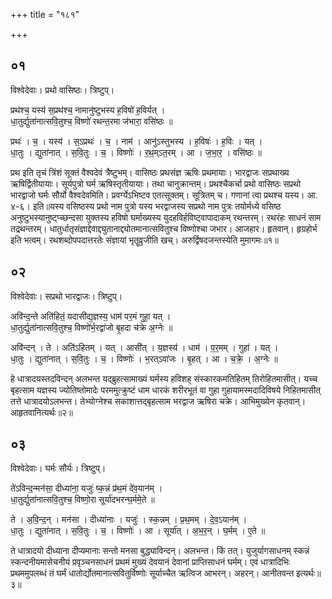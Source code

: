 +++
title = "१८१"

+++


## ०१
विश्वेदेवाः। प्रथो वासिष्ठः। त्रिष्टुप्।

प्रथ॑श्च॒ यस्य॑ स॒प्रथ॑श्च॒ नामानु॑ष्टुभस्य ह॒विषो॑ ह॒विर्यत् ।  
धा॒तुर्द्युता॑नात्सवि॒तुश्च॒ विष्णो॑ रथन्त॒रमा ज॑भारा॒ वसि॑ष्ठः ॥

प्रथः॑ । च॒ । यस्य॑ । स॒ऽप्रथः॑ । च॒ । नाम॑ । आनु॑ऽस्तुभस्य । ह॒विषः॑ । ह॒विः । यत् ।  
धा॒तुः । द्युता॑नात् । स॒वि॒तुः । च॒ । विष्णोः॑ । र॒थ॒म्ऽत॒रम् । आ । ज॒भा॒र॒ । वसि॑ष्ठः ॥

प्रथ इति तृचं त्रिंशं सूक्तं वैश्वदेवं त्रैष्टुभम्। वासिष्ठः प्रथसंज्ञ ऋषिः प्रथमायाः। भारद्वाजः सप्रथाख्य ऋषिर्द्वितीयायाः। सूर्यपुत्रो घर्म ऋषिस्तृतीयायाः। तथा चानुक्रान्तम्। प्रथश्चैकर्चा प्रथो वासिष्ठः सप्रथो भारद्वाजो घर्मः सौर्यो वैश्वदेवमिति। प्रवर्ग्येऽभिष्टव एतत्सूक्तम्। सूत्रितम् च। गणानां त्वा प्रथश्च यस्य। आ. ४-६। इति॥यस्य वसिष्ठस्य प्रथो नाम पुत्रो यस्य भरद्वाजस्य सप्रथो नाम पुत्रः तयोर्मध्ये वसिष्ठ अनुष्टुभस्यानुष्ट्प्च्छन्दसा युक्तस्य हविषो घर्माख्यस्य युदहविर्हविष्ट्वापादाकम् रथन्तरम्। रथरंहः साधनं साम तद्रथन्तरम्। धातुर्धातृसंज्ञाद्देवाद्द्युतानाद्द्योतमानात्सवितुश्च विष्णोश्चा जभार। आजहार। हृतवान्। हृग्रहोर्भ इति भत्वम्। रथशब्दोपपदात्तरतेः संज्ञायां भृतॄव्रुजीति खच्। अरुर्द्विषदजन्तस्येति मुमागमः॥१॥

## ०२
विश्वेदेवाः। सप्रथो भारद्वाजः। त्रिष्टुप्।

अवि॑न्द॒न्ते अति॑हितं॒ यदासी॑द्य॒ज्ञस्य॒ धाम॑ पर॒मं गुहा॒ यत् ।  
धा॒तुर्द्युता॑नात्सवि॒तुश्च॒ विष्णो॑र्भ॒रद्वा॑जो बृ॒हदा च॑क्रे अ॒ग्नेः ॥

अवि॑न्दन् । ते । अति॑ऽहितम् । यत् । आसी॑त् । य॒ज्ञस्य॑ । धाम॑ । प॒र॒मम् । गुहा॑ । यत् ।  
धा॒तुः । द्युता॑नात् । स॒वि॒तुः । च॒ । विष्णोः॑ । भ॒रत्ऽवा॑जः । बृ॒हत् । आ । च॒क्रे॒ । अ॒ग्नेः ॥

हे धात्रादयस्तदविन्दन् अलभन्त यद्ब्रुहत्सामाख्यं घर्मस्य हविशह् संस्कारकमतिहितम् तिरोहितमासीत्। यच्च बृहत्साम यज्ञस्य ज्योतिष्तोमादेः परममुत्क्रुष्टं धाम धारकं शरीरभूतं वा गुहा गुहायामस्मदादिविषये निहितमासीत् तत्ते धात्रादयोऽलभन्त। तेभ्योग्नेश्च सकाशात्तद्बृहत्साम भरद्वाज ऋषिरा चक्रे। आभिमुख्येन कृतवान्। आहृतवानित्यर्थः॥२॥

## ०३
विश्वेदेवाः। घर्मः सौर्यः। त्रिष्टुप्।

ते॑ऽविन्द॒न्मन॑सा॒ दीध्या॑ना॒ यजुः॑ ष्क॒न्नं प्र॑थ॒मं दे॑व॒यान॑म् ।  
धा॒तुर्द्युता॑नात्सवि॒तुश्च॒ विष्णो॒रा सूर्या॑दभरन्घ॒र्ममे॒ते ॥

ते । अ॒वि॒न्द॒न् । मन॑सा । दीध्या॑नाः । यजुः॑ । स्क॒न्नम् । प्र॒थ॒मम् । दे॒व॒ऽयान॑म् ।  
धा॒तुः । द्युता॑नात् । स॒वि॒तुः । च॒ । विष्णोः॑ । आ । सूर्या॑त् । अ॒भ॒र॒न् । घ॒र्मम् । ए॒ते ॥

ते धात्रादयो दीध्याना दीप्यमानाः सन्तो मनसा बुद्ध्याविन्दन्। अलभन्त। किं तत्। युजुर्यागसाधनम् स्कन्नं स्कन्दनीयमासेचनीयं प्रवृञ्चनसाधनं प्रथमं मुख्यं देवयानं देवानां प्राप्तिसाधनं घर्मम्। एवं धात्रादिभिः प्रथममुपलब्धं तं घर्मं धातोर्द्योतमानात्सवितुर्विष्णोः सूर्याच्चैत ऋत्विज आभरन्। अहरन्। आनीतवन्त इत्यर्थः॥३॥